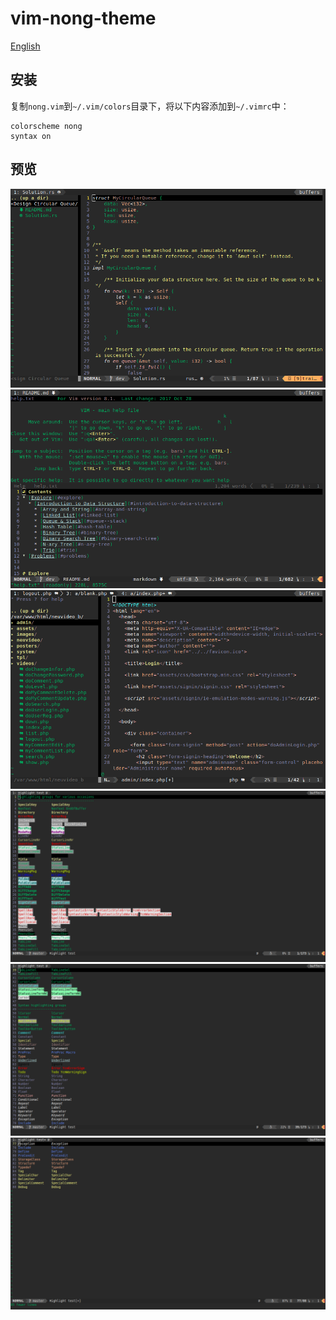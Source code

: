 #  vim-nong-theme 
[English](./README.md)

## 安装
复制`nong.vim`到`~/.vim/colors`目录下，将以下内容添加到`~/.vimrc`中：
```
colorscheme nong
syntax on
```

## 预览
![](./screenshots/screenshot1.png)<br>
![](./screenshots/screenshot2.png)<br>
![](./screenshots/screenshot3.png)<br>
![](./screenshots/screenshot4.png)<br>
![](./screenshots/screenshot5.png)<br>
![](./screenshots/screenshot6.png)<br>
